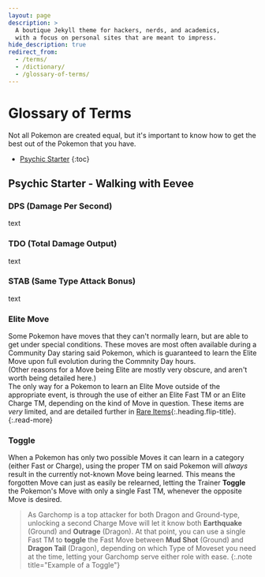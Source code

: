 ```yaml
---
layout: page
description: >
  A boutique Jekyll theme for hackers, nerds, and academics,
  with a focus on personal sites that are meant to impress.
hide_description: true
redirect_from:
  - /terms/
  - /dictionary/
  - /glossary-of-terms/
---
```


# Glossary of Terms

Not all Pokemon are created equal, but it's important to know how to get the best out of the Pokemon that you have.

* [Psychic Starter](#moveset---break-out-those-tms-or-not)
{:toc}


## Psychic Starter - Walking with Eevee

### DPS (Damage Per Second)
text

### TDO (Total Damage Output)
text

### STAB (Same Type Attack Bonus)
text

### Elite Move
Some Pokemon have moves that they can't normally learn, but are able to get under special conditions. These moves are most often available during a Community Day staring said Pokemon, which is guaranteed to learn the Elite Move upon full evolution during the Commnity Day hours.\
(Other reasons for a Move being Elite are mostly very obscure, and aren't worth being detailed here.)\
The only way for a Pokemon to learn an Elite Move outside of the appropriate event, is through the use of either an Elite Fast TM or an Elite Charge TM, depending on the kind of Move in question. These items are *very* limited, and are detailed further in [Rare Items](/go/trainer-school/rare-items){:.heading.flip-title}.
{:.read-more}

### Toggle
When a Pokemon has only two possible Moves it can learn in a category (either Fast or Charge), using the proper TM on said Pokemon will *always* result in the currently not-known Move being learned. This means the forgotten Move can just as easily be relearned, letting the Trainer **Toggle** the Pokemon's Move with only a single Fast TM, whenever the opposite Move is desired.

> As Garchomp is a top attacker for both Dragon and Ground-type, unlocking a second Charge Move will let it know both **Earthquake** (Ground) and **Outrage** (Dragon). At that point, you can use a single Fast TM to **toggle** the Fast Move between **Mud Shot** (Ground) and **Dragon Tail** (Dragon), depending on which Type of Moveset you need at the time, letting your Garchomp serve either role with ease.
{:.note title="Example of a Toggle"}
